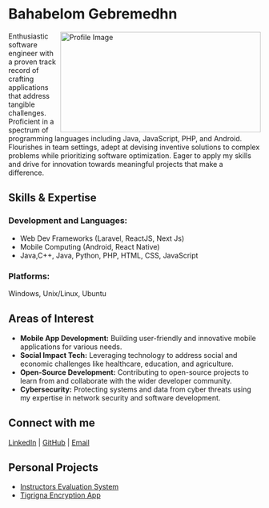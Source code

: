 # Bahabelom Gebremedhn

<img align="right" width="400" height="200" src="https://4.bp.blogspot.com/-6vGvy4vCcvE/Xdcwnaf7XzI/AAAAAAAANZM/Io2mm8SXjmUVCo60byOn-XpLUpn54nizACLcBGAsYHQ/s1600/image1.gif" alt="Profile Image">

Enthusiastic software engineer with a proven track record of crafting applications that address tangible challenges. Proficient in a spectrum of programming languages including Java, JavaScript, PHP, and Android. Flourishes in team settings, adept at devising inventive solutions to complex problems while prioritizing software optimization. Eager to apply my skills and drive for innovation towards meaningful projects that make a difference.
## Skills & Expertise
### Development and Languages:
- Web Dev Frameworks (Laravel, ReactJS, Next Js)
- Mobile Computing (Android, React Native)
- Java,C++, Java, Python, PHP, HTML, CSS, JavaScript
### Platforms: 
Windows, Unix/Linux, Ubuntu
## Areas of Interest
- **Mobile App Development:** Building user-friendly and innovative mobile applications for various needs.
- **Social Impact Tech:** Leveraging technology to address social and economic challenges like healthcare, education, and agriculture.
- **Open-Source Development:** Contributing to open-source projects to learn from and collaborate with the wider developer community.
- **Cybersecurity:** Protecting systems and data from cyber threats using my expertise in network security and software development.
## Connect with me
[LinkedIn](https://www.linkedin.com/in/bahabelom-gebremedhn-b514b1175/) | [GitHub](https://github.com/bahabelom) | [Email](mailto:bahabelomgebremedhn2@gmail.com)
## Personal Projects
- [Instructors Evaluation System](link-to-project)
- [Tigrigna Encryption App](link-to-project)
